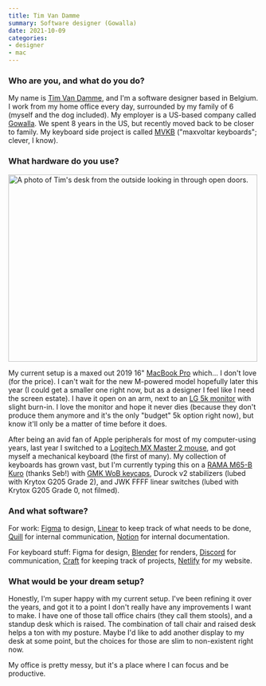 ```yaml
---
title: Tim Van Damme
summary: Software designer (Gowalla)
date: 2021-10-09
categories:
- designer
- mac
---
```


### Who are you, and what do you do?

My name is [Tim Van Damme](https://www.timvandamme.com/ "Tim's website."), and I'm a software designer based in Belgium. I work from my home office every day, surrounded by my family of 6 (myself and the dog included). My employer is a US-based company called [Gowalla][]. We spent 8 years in the US, but recently moved back to be closer to family. My keyboard side project is called [MVKB](https://mvkb.com/ "Tim's mechanical keyboard projects.") ("maxvoltar keyboards"; clever, I know).

### What hardware do you use?

<img src="/images/interviews/tim.van.damme/desk.jpg" width="500" height="375" alt="A photo of Tim's desk from the outside looking in through open doors." class="detail">

My current setup is a maxed out 2019 16" [MacBook Pro][macbook-pro] which… I don't love (for the price). I can't wait for the new M-powered model hopefully later this year (I could get a smaller one right now, but as a designer I feel like I need the screen estate). I have it open on an arm, next to an [LG 5k monitor][ultrafine-5k] with slight burn-in. I love the monitor and hope it never dies (because they don't produce them anymore and it's the only "budget" 5k option right now), but know it'll only be a matter of time before it does.

After being an avid fan of Apple peripherals for most of my computer-using years, last year I switched to a [Logitech MX Master 2 mouse][mx-master-2], and got myself a mechanical keyboard (the first of many). My collection of keyboards has grown vast, but I'm currently typing this on a [RAMA M65-B Kuro][m65-b] (thanks Seb!) with [GMK WoB keycaps][wob], Durock v2 stabilizers (lubed with Krytox G205 Grade 2), and JWK FFFF linear switches (lubed with Krytox G205 Grade 0, not filmed).

### And what software?

For work: [Figma][] to design, [Linear][] to keep track of what needs to be done, [Quill][] for internal communication, [Notion][] for internal documentation.

For keyboard stuff: Figma for design, [Blender][] for renders, [Discord][] for communication, [Craft][] for keeping track of projects, [Netlify][] for my website.

### What would be your dream setup?

Honestly, I'm super happy with my current setup. I've been refining it over the years, and got it to a point I don't really have any improvements I want to make. I have one of those tall office chairs (they call them stools), and a standup desk which is raised. The combination of tall chair and raised desk helps a ton with my posture. Maybe I'd like to add another display to my desk at some point, but the choices for those are slim to non-existent right now.

My office is pretty messy, but it's a place where I can focus and be productive.

[blender]: https://www.blender.org/ "A free, open-source 3D renderer."
[craft]: https://www.invisionapp.com/craft/ "A collection of design plugins."
[discord]: https://discordapp.com/ "A voice and text chat service."
[figma]: https://www.figma.com/ "A collaborative design prototype service."
[gowalla]: https://en.wikipedia.org/wiki/Gowalla "A location/story tracking service."
[linear]: https://linear.app/ "An issue tracking service."
[m65-b]: https://rama.works/m65-b/ "A mechanical keyboard."
[macbook-pro]: https://www.apple.com/macbook-pro/ "A laptop."
[mx-master-2]: https://support.logi.com/hc/en-us/articles/360023462393-MX-MASTER-2S-WIRELESS-MOUSE-Technical-Specifications "A wireless mouse."
[netlify]: https://www.netlify.com/ "A service for hosting websites and web apps."
[notion]: https://www.notion.so/ "A collaborative wiki service."
[quill]: https://quill.chat/ "A group messaging service."
[ultrafine-5k]: https://www.apple.com/shop/product/HKN62LL/A/lg-ultrafine-5k-display "A 27 inch monitor."
[wob]: https://drop.com/buy/gmk-white-on-black-custom-keycap-set "Custom keycaps for mechanical keyboards."
